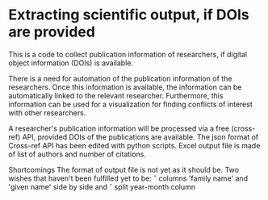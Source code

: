 # Extracting scientific output, if DOIs are provided
This is a code to collect publication information of researchers, if digital object information (DOIs) is available.

There is a need for automation of the publication information of the researchers. Once this information is available, the information can be automatically linked to the relevant researcher. Furthermore, this information can be used for a visualization for finding conflicts of interest with other researchers.

A researcher's publication information will be processed via a free (cross-ref) API, provided DOIs of the publications are available. The json format of Cross-ref API has been edited with python scripts. Excel output file is made of list of authors and number of citations.

Shortcomings The format of output file is not yet as it should be. Two wishes that haven't been fulfilled yet to be: ˆ columns 'family name' and 'given name' side by side and ˆ split year-month column


